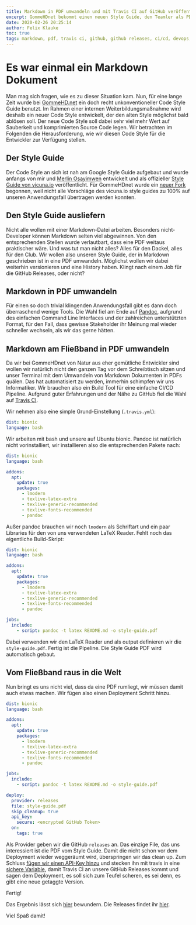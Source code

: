 ```yaml
---
title: Markdown in PDF umwandeln und mit Travis CI auf GitHub veröffentlichen
excerpt: GommeHDnet bekommt einen neuen Style Guide, den Teamler als PDF lesen wollen.
date: 2020-02-26 20:25:14
author: Felix Klauke
toc: true
tags: markdown, pdf, travis ci, github, github releases, ci/cd, devops, gommehdnet
---
```


# Es war einmal ein Markdown Dokument
Man mag sich fragen, wie es zu dieser Situation kam. Nun, für eine lange Zeit wurde bei 
[GommeHD.net](https://www.gommehd.net) ein doch recht unkonventioneller Code Style Guide benutzt.
Im Rahmen einer internen Weiterbildungsmaßnahme wird deshalb ein neuer Code Style entwickelt, der den alten Style möglichst bald ablösen soll. Der neue Code Style soll dabei sehr viel mehr Wert auf Sauberkeit und komprimierten Source Code 
legen. Wir betrachten im Folgenden die Herausforderung, wie wir diesen Code Style für die 
Entwickler zur Verfügung stellen.

## Der Style Guide
Der Code Style an sich ist nah am Google Style Guide aufgebaut und wurde anfangs von mir und [Merlin Osayimwen](https://github.com/ehenoma) entwickelt und als offizieller [Style Guide von vicuna.io](https://github.com/vicuna-io/style-guide) veröffentlicht.
Für GommeHDnet wurde ein [neuer Fork](https://github.com/gommehdnet/style-guide) begonnen, weil nicht alle Vorschläge des vicuna.io style guides zu 100% auf unseren Anwendungsfall übertragen werden konnten.

## Den Style Guide ausliefern
Nicht alle wollen mit einer Markdown-Datei arbeiten. Besonders nicht-Developer können Markdown selten viel abgewinnen. Von den entsprechenden Stellen wurde verlautbart, dass eine PDF weitaus praktischer wäre.
Und was tut man nicht alles? Alles für den Dackel, alles für den Club. Wir wollen also unseren Style Guide, der in Markdown geschrieben ist in eine PDF umwandeln. Möglichst wollen wir dabei weiterhin versionieren und eine History haben. Klingt nach einem Job für die GitHub Releases, oder nicht?

## Markdown in PDF umwandeln
Für einen so doch trivial klingenden Anwendungsfall gibt es dann doch überraschend wenige Tools. Die Wahl fiel am Ende auf [Pandoc](https://pandoc.org/), aufgrund des einfachen Command Line Interfaces und der zahlreichen unterstützten Format, für den Fall, dass gewisse Stakeholder ihr Meinung mal wieder schneller wechseln, als wir das gerne hätten.

## Markdown am Fließband in PDF umwandeln
Da wir bei GommeHDnet von Natur aus eher gemütliche Entwickler sind wollen wir natürlich nicht den ganzen Tag vor dem Schreibtisch sitzen und unser Terminal mit dem Umwandeln von Markdown Dokumenten in PDFs quälen. Das hat automatisiert zu werden, immerhin schimpfen wir uns Informatiker. Wir brauchen also ein Build Tool für eine einfache CI/CD Pipeline. 
Aufgrund guter Erfahrungen und der Nähe zu GitHub fiel die Wahl auf [Travis CI](https://travis-ci.com/).  

Wir nehmen also eine simple Grund-Einstellung (`.travis.yml`):
```yaml
dist: bionic
language: bash
```

Wir arbeiten mit bash und unsere auf Ubuntu bionic. Pandoc ist natürlich nicht vorinstalliert, wir installieren also die entsprechenden Pakete nach:
```yaml
dist: bionic
language: bash

addons:
  apt:
    update: true
    packages:
      - lmodern
      - texlive-latex-extra
      - texlive-generic-recommended
      - texlive-fonts-recommended
      - pandoc
```

Außer pandoc brauchen wir noch `lmodern` als Schriftart und ein paar Libraries für den von uns verwendeten LaTeX Reader. Fehlt noch das eigentliche Build-Skript:

```yaml
dist: bionic
language: bash

addons:
  apt:
    update: true
    packages:
      - lmodern
      - texlive-latex-extra
      - texlive-generic-recommended
      - texlive-fonts-recommended
      - pandoc

jobs:
  include:
    - script: pandoc -t latex README.md -o style-guide.pdf
```

Dabei verwenden wir den LaTeX Reader und als output definieren wir die `style-guide.pdf`. Fertig ist die Pipeline. Die Style Guide PDF wird automatisch gebaut.

## Vom Fließband raus in die Welt
Nun bringt es uns nicht viel, dass da eine PDF rumliegt, wir müssen damit auch etwas machen. Wir fügen also einen Deployment Schritt hinzu. 

```yaml
dist: bionic
language: bash

addons:
  apt:
    update: true
    packages:
      - lmodern
      - texlive-latex-extra
      - texlive-generic-recommended
      - texlive-fonts-recommended
      - pandoc

jobs:
  include:
    - script: pandoc -t latex README.md -o style-guide.pdf

deploy:
  provider: releases
  file: style-guide.pdf
  skip_cleanup: true
  api_key:
    secure: <encrypted GitHub Token>
  on:
    tags: true
```

Als Provider geben wir die GitHub `releases` an. Das einzige File, das uns interessiert ist die PDF vom Style Guide. Damit die nicht schon vor dem Deployment wieder weggeräumt wird, überspringen wir das clean up. Zum Schluss [fügen wir einen API-Key hinzu](https://github.com/settings/tokens) und stecken ihn mit travis in eine [sichere Variable](https://docs.travis-ci.com/user/encrypting-files/), damit Travis CI an unsere GitHub Releases kommt und sagen dem Deployment, es soll sich zum Teufel scheren, es sei denn, es gibt eine neue getaggte Version.

Fertig! 

Das Ergebnis lässt sich [hier](https://github.com/gommehdnet/style-guide/) bewundern. Die Releases findet ihr [hier](https://github.com/gommehdnet/style-guide/releases).

Viel Spaß damit!
